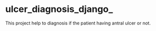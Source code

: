# ulcer_diagnosis_django_
This project help to diagnosis if the patient having antral ulcer or not.

